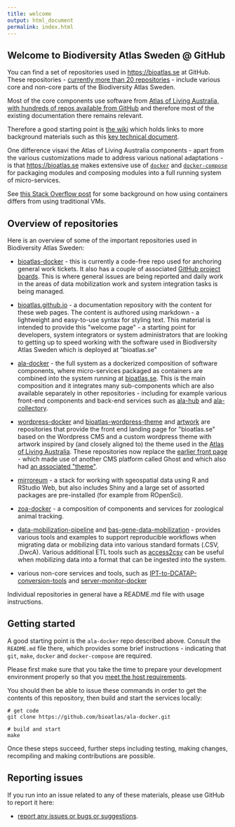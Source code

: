 ```yaml
---
title: welcome
output: html_document
permalink: index.html
---
```


## Welcome to Biodiversity Atlas Sweden @ GitHub

You can find a set of repositories used in https://bioatlas.se at GitHub. These repositories - [currently more than 20 repositories](https://github.com/bioatlas) - include various core and non-core parts of the Biodiversity Atlas Sweden. 

Most of the core components use software from [Atlas of Living Australia, with hundreds of repos available from GitHub](https://github.com/AtlasOfLivingAustralia) and therefore most of the existing documentation there remains relevant. 

Therefore a good starting point is [the wiki](https://github.com/AtlasOfLivingAustralia/documentation/wiki) which holds links to more background materials such as this [key technical document](https://www.gbif.org/document/82847/ala-key-technical-documentation-english).

One difference visavi the Atlas of Living Australia components - apart from the various customizations made to address various national adaptations - is that https://bioatlas.se makes extensive use of [`docker`](https://www.docker.com/community-edition) and [`docker-compose`](https://docs.docker.com/compose/overview/) for packaging modules and composing modules into a full running system of micro-services. 

See [this Stack Overflow post](https://stackoverflow.com/questions/16047306/how-is-docker-different-from-a-normal-virtual-machine) for some background on how using containers differs from using traditional VMs.

## Overview of repositories

Here is an overview of some of the important repositories used in Biodiversity Atlas Sweden:

- [bioatlas-docker](https://github.com/bioatlas/ala-docker) - this is currently a code-free repo used for anchoring general work tickets. It also has a couple of associated [GitHub project boards](https://help.github.com/articles/tracking-the-progress-of-your-work-with-project-boards/). This is where general issues are being reported and daily work in the areas of data mobilization work and system integration tasks is being managed.

- [bioatlas.github.io](https://github.com/bioatlas/bioatlas.github.io) - a documentation repository with the content for these web pages. The content is authored using markdown - a lightweight and easy-to-use syntax for styling text. This material is intended to provide this "welcome page" - a starting point for developers, system integrators or system administrators that are looking to getting up to speed working with the software used in Biodiversity Atlas Sweden which is deployed at "bioatlas.se"

- [ala-docker](https://github.com/bioatlas/ala-docker) - the full system as a dockerized composition of software components, where micro-services packaged as containers are combined into the system running at [bioatlas.se](https://bioatlas.se). This is the main composition and it integrates many sub-components which are also available separately in other repositories - including for example various front-end components and back-end services such as [ala-hub](https://github.com/bioatlas/ala-hub) and [ala-collectory](https://github.com/bioatlas/ala-collectory).

- [wordpress-docker](https://github.com/bioatlas/wordpress-docker) and [bioatlas-wordpress-theme](https://github.com/bioatlas/bioatlas-wordpress-theme) and [artwork](https://github.com/bioatlas/artwork) are repositories that provide the front end landing page for "bioatlas.se" based on the Wordpress CMS and a custom wordpress theme with artwork inspired by (and closely aligned to) the theme used in the [Atlas of Living Australia](https://www.ala.org.au/). These repositories now replace the [earlier front page](https://github.com/bioatlas/ghost-docker) - which made use of another CMS platform called Ghost and which also had [an associated "theme"](https://github.com/bioatlas/gbifse-ghost).

- [mirroreum](https://github.com/bioatlas/mirroreum) - a stack for working with sgeospatial data using R and RStudio Web, but also includes Shiny and a large set of assorted packages are pre-installed (for example from ROpenSci).

- [zoa-docker](https://github.com/bioatlas/zoa-docker) - a composition of components and services for zoological animal tracking.

- [data-mobilization-pipeline](https://github.com/bioatlas/data-mobilization-pipeline) and [bas-gene-data-mobilization](https://github.com/bioatlas/bas-gene-data-mobilization) - provides various tools and examples to support reproducible workflows when migrating data or mobilizing data into various standard formats (.CSV, .DwcA). Various additional ETL tools such as [access2csv](https://github.com/bioatlas/access2csv-docker) can be useful when mobilizing data into a format that can be ingested into the system.

- various non-core services and tools, such as [IPT-to-DCATAP-conversion-tools](https://github.com/bioatlas/dcatap-swe-docker) and [server-monitor-docker](https://github.com/bioatlas/server-monitor-docker)

Individual repositories in general have a README.md file with usage instructions.


## Getting started

A good starting point is the `ala-docker` repo described above. Consult the `README.md` file there, which provides some brief instructions - indicating that `git`, `make`, `docker` and `docker-compose` are required. 

Please first make sure that you take the time to prepare your development environment properly so that you [meet the host requirements](/requirements).

You should then be able to issue these commands in order to get the contents of this repository, then build and start the services locally:
    
    # get code
    git clone https://github.com/bioatlas/ala-docker.git
    
    # build and start
    make

Once these steps succeed, further steps including testing, making changes, recompiling and making contributions are possible.

## Reporting issues

If you run into an issue related to any of these materials, please use GitHub to report it here:

* [report any issues or bugs or suggestions](https://github.com/bioatlas/bioatlas-docker/issues).


